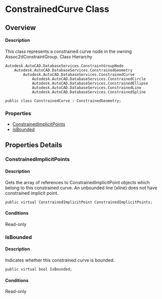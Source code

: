# ConstrainedCurve Class

## Overview

#### Description
This class represents a constrained curve node in the owning Assoc2dConstraintGroup.
Class Hierarchy
```text
Autodesk.AutoCAD.DatabaseServices.ConstraintGroupNode
    Autodesk.AutoCAD.DatabaseServices.ConstrainedGeometry
        Autodesk.AutoCAD.DatabaseServices.ConstrainedCurve
            Autodesk.AutoCAD.DatabaseServices.ConstrainedCircle
            Autodesk.AutoCAD.DatabaseServices.ConstrainedEllipse
            Autodesk.AutoCAD.DatabaseServices.ConstrainedLine
            Autodesk.AutoCAD.DatabaseServices.ConstrainedSpline
```

```text
public class ConstrainedCurve : ConstrainedGeometry;
```

### Properties

- [ConstrainedImplicitPoints](#constrainedimplicitpoints)
- [IsBounded](#isbounded)


## Properties Details

### ConstrainedImplicitPoints

#### Description
Gets the array of references to ConstrainedImplicitPoint objects which belong to this constrained curve. 
An unbounded line (xline) does not have constrained implicit point.
```text
public virtual ConstrainedImplicitPoint ConstrainedImplicitPoints;
```

#### Conditions
Read-only
### IsBounded

#### Description
Indicates whether this constrained curve is bounded.
```text
public virtual bool IsBounded;
```

#### Conditions
Read-only
